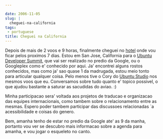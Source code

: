 ```yaml
---

date: 2006-11-05
slug: |
  cheguei-na-california
tags:
 - portuguese
title: Cheguei na California
---
```


Depois de mais de 2 voos e 9 horas, finalmente cheguei no
[hotel](http://www.jdvhospitality.com/hotels/hotel/20) onde vou ficar
pelos proximos 7 dias. Estou em San Jose, California para o [Ubuntu
Developer
Summit](https://wiki.ubuntu.com/UbuntuDeveloperSummitMountainView), que
vai ser realizado no predio da Google, ou o Googleplex como e' conhecido
por aqui. Ja' encontrei alguns rostos conhecidos, mas como ja' sao quase
1 da madrugada, estou meio tonto para articular qualquer coisa. Pelo
menos tive o Cory do [Ubuntu Studio](http://www.ubuntustudio.com/) nos
mesmos voos que eu. Conversamos sobre tudo quanto e' topico possivel, o
que ajudou bastante a saturar as sacudidas do aviao. :)

Minha participacao sera' voltada aos projetos de traducao e organizacao
das equipes internacionais, como tambem sobre o relacionamento entre as
mesmas. Espero poder tambem participar das discussoes relacionadas \`a
acessibilidade e coisas do genero.

Bem, amanha tenho de estar no predio da Google ate' as 9 da manha,
portanto vou ver se descubro mais informacao sobre a agenda para amanha,
e vou jogar o esqueleto no canto.
